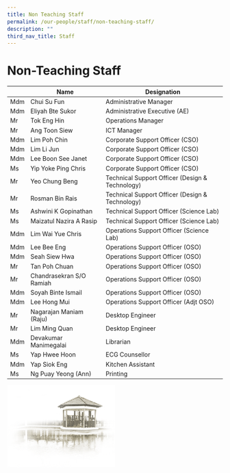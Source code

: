 ```yaml
---
title: Non Teaching Staff
permalink: /our-people/staff/non-teaching-staff/
description: ""
third_nav_title: Staff
---
```

# **Non-Teaching Staff**

|  | Name | Designation |
| --- | --- | --- |
| Mdm | Chui Su Fun | Administrative Manager |
| Mdm | Eliyah Bte Sukor | Administrative Executive (AE) |
| Mr | Tok Eng Hin | Operations Manager |
| Mr | Ang Toon Siew | ICT Manager |
| Mdm | Lim Poh Chin | Corporate Support Officer (CSO) |
| Mdm | Lim Li Jun&nbsp; | Corporate Support Officer (CSO)&nbsp; |
| Mdm | Lee Boon See Janet&nbsp; | Corporate Support Officer (CSO)&nbsp; |
| Ms | Yip Yoke Ping Chris | Corporate Support Officer (CSO)&nbsp; |
| Mr | Yeo Chung Beng | Technical Support Officer (Design &amp; Technology) |
| Mr | Rosman Bin Rais | Technical Support Officer (Design &amp; Technology) |
| Ms | Ashwini K Gopinathan | Technical Support Officer (Science Lab) |
| Ms | Maizatul Nazira A Rasip | Technical Support Officer (Science Lab) |
| Mdm | Lim Wai Yue Chris | Operations Support Officer  (Science Lab) |
| Mdm | Lee Bee Eng | Operations Support Officer (OSO) |
| Mdm | Seah Siew Hwa | Operations Support Officer (OSO) |
| Mr | Tan Poh Chuan | Operations Support Officer (OSO) |
| Mr | Chandrasekran S/O Ramiah | Operations Support Officer (OSO) |
| Mdm | Soyah Binte Ismail | Operations Support Officer (OSO) |
| Mdm | Lee Hong Mui | Operations Support Officer (Adjt OSO) |
| Mr | Nagarajan Maniam (Raju) | Desktop Engineer |
| Mr&nbsp; | Lim Ming Quan&nbsp; | Desktop Engineer&nbsp; |
| Mdm | Devakumar Manimegalai | Librarian |
| Ms | Yap Hwee Hoon&nbsp; | ECG Counsellor |
| Mdm | Yap Siok Eng&nbsp; | Kitchen Assistant |
| Ms | Ng Puay Yeong (Ann)&nbsp; | Printing |


<img src="/images/pavilion.png" style="width:50%">